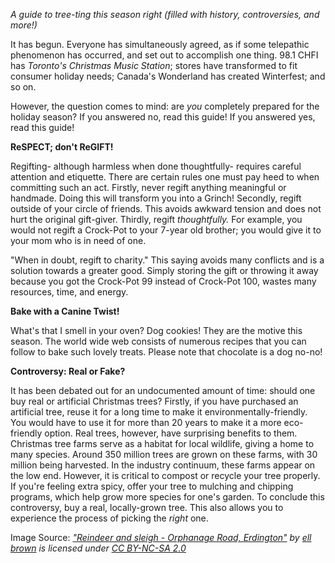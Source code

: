 
*A guide to tree-ting this season right (filled with history,
controversies, and more!)*

It has begun. Everyone has simultaneously agreed, as if some telepathic
phenomenon has occurred, and set out to accomplish one thing. 98.1 CHFI
has *Toronto's Christmas Music Station*; stores have transformed to fit
consumer holiday needs; Canada's Wonderland has created Winterfest; and
so on.

However, the question comes to mind: are *you* completely prepared for
the holiday season? If you answered no, read this guide! If you answered
yes, read this guide!

**ReSPECT; don't ReGIFT!**

Regifting- although harmless when done thoughtfully- requires careful
attention and etiquette. There are certain rules one must pay heed to
when committing such an act. Firstly, never regift anything meaningful
or handmade. Doing this will transform you into a Grinch! Secondly,
regift outside of your circle of friends. This avoids awkward tension
and does not hurt the original gift-giver. Thirdly, regift
*thoughtfully.* For example, you would not regift a Crock-Pot to your
7-year old brother; you would give it to your mom who is in need of one.

"When in doubt, regift to charity." This saying avoids many conflicts
and is a solution towards a greater good. Simply storing the gift or
throwing it away because you got the Crock-Pot 99 instead of Crock-Pot
100, wastes many resources, time, and energy.

**Bake with a Canine Twist!**

What's that I smell in your oven? Dog cookies! They are the motive this
season. The world wide web consists of numerous recipes that you can
follow to bake such lovely treats. Please note that chocolate is a dog
no-no!

**Controversy: Real or Fake?**

It has been debated out for an undocumented amount of time: should one
buy real or artificial Christmas trees? Firstly, if you have purchased
an artificial tree, reuse it for a long time to make it
environmentally-friendly. You would have to use it for more than 20
years to make it a more eco-friendly option. Real trees, however, have
surprising benefits to them. Christmas tree farms serve as a habitat for
local wildlife, giving a home to many species. Around 350 million trees
are grown on these farms, with 30 million being harvested. In the
industry continuum, these farms appear on the low end. However, it is
critical to compost or recycle your tree properly. If you're feeling
extra spicy, offer your tree to mulching and chipping programs, which
help grow more species for one's garden. To conclude this controversy,
buy a real, locally-grown tree. This also allows you to experience the
process of picking the *right* one.

Image Source: *[\"Reindeer and sleigh - Orphanage Road,
Erdington\"](https://www.flickr.com/photos/39415781@N06/32470702048) by
[ell brown](https://www.flickr.com/photos/39415781@N06) is licensed
under [CC BY-NC-SA 2.0
](https://creativecommons.org/licenses/by-nc-sa/2.0/?ref=ccsearch&atype=rich)*
